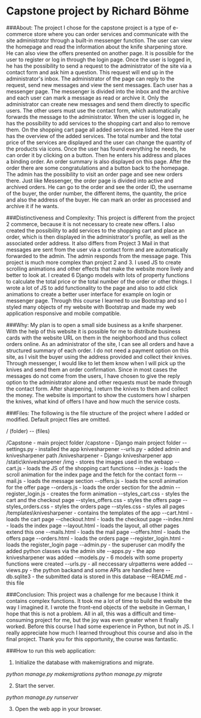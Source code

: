 # Capstone project by Richard Böhme

###About:
The project I chose for the capstone project is a type of e-commerce store where you can order services and communicate with the site administrator through a built-in messenger function. 
The user can view the homepage and read the information about the knife sharpening store. He can also view the offers presented on another page. It is possible for the user to register or log in through the login page. Once the user is logged in, he has the possibility to send a request to the administrator of the site via a contact form and ask him a question. This request will end up in the administrator's inbox. The administrator of the page can reply to the request, send new messages and view the sent messages. Each user has a messenger page. The messenger is divided into the inbox and the archive and each user can mark a message as read or archive it. Only the administrator can create new messages and send them directly to specific users. The other users must use the contact form, which automatically forwards the message to the administrator.
When the user is logged in, he has the possibility to add services to the shopping cart and also to remove them. On the shopping cart page all added services are listed. Here the user has the overview of the added services. The total number and the total price of the services are displayed and the user can change the quantity of the products via icons. Once the user has found everything he needs, he can order it by clicking on a button. Then he enters his address and places a binding order. An order summary is also displayed on this page. After the order there are some congratulations and a button back to the homepage.
The admin has the possibility to visit an order page and see new orders there. Just like Messenger, the order page is divided into active and archived orders. He can go to the order and see the order ID, the username of the buyer, the order number, the different items, the quantity, the price and also the address of the buyer. He can mark an order as processed and archive it if he wants.

###Distinctiveness and Complexity:
This project is different from the project 2 commerce, because it is not necessary to create new offers. I also created the possibility to add services to the shopping cart and place an order, which is then displayed in the administrator's profile, as well as the associated order address. It also differs from Project 3 Mail in that messages are sent from the user via a contact form and are automatically forwarded to the admin. The admin responds from the message page. 
This project is much more complex than project 2 and 3. I used JS to create scrolling animations and other effects that make the website more lively and better to look at. I created 6 Django models with lots of property functions to calculate the total price or the total number of the order or other things. I wrote a lot of JS to add functionality to the page and also to add click animations to create a better user interface for example on login or messenger page. Through this course I learned to use Bootstrap and so I styled many objects of my website with Bootstrap and made my web application responsive and mobile compatible.

###Why:
My plan is to open a small side business as a knife sharpener. With the help of this website it is possible for me to distribute business cards with the website URL on them in the neighborhood and thus collect orders online. As an administrator of the site, I can see all orders and have a structured summary of each order. I do not need a payment option on this site, as I visit the buyer using the address provided and collect their knives. Through messenger, I would like to let them know when I will pick up the knives and send them an order confirmation. Since in most cases the messages do not come from the users, I have chosen to give the reply option to the administrator alone and other requests must be made through the contact form. After sharpening, I return the knives to them and collect the money. The website is important to show the customers how I sharpen the knives, what kind of offers I have and how much the service costs.

###Files:
The following is the file structure of the project where I added or modified. Default project files are omitted. 

/ (folder)
-- (files)

/Capstone - main project folder
  /capstone - Django main project folder
    --settings.py - installed the app knivesharpener
    --urls.py - added admin and knivesharpener path
  /knivesharpener - Django knivesharpener app
    /static\knivesharpener
      /img - stores the images used in the webapp
      --cart.js - loads the JS of the shopping cart functions
      --index.js - loads the scroll animation for the index page and the fetch for the contact form
      --mail.js - loads the message section
      --offers.js - loads the scroll animation for the offer page
      --orders.js - loads the order section for the admin
      --register_login.js - creates the form animation
      --styles_cart.css - styles the cart and the checkout page
      --styles_offers.css - styles the offers page
      --styles_orders.css - styles the orders page
      --styles.css - styles all pages
    /templates\knivesharpener - contains the templates of the app
      --cart.html - loads the cart page
      --checkout.html - loads the checkout page
      --index.html - loads the index page
      --layout.html - loads the layout, all other pages extend this one
      --mails.html - loads the mail page
      --offers.html - loads the offers page
      --orders.html - loads the orders page
      --register_login.html - loads the register_login page
    --admin.py - the superuser can modify the added python classes via the admin site
    --apps.py - the app knivesharpener was added
    --models.py - 6 models with some property functions were created
    --urls.py - all neccessary ulrpatterns were added
    --views.py - the python backand and some APIs are handled here
  --db.sqlite3 - the submitted data is stored in this database
  --README.md - this file

###Conclusion:
This project was a challenge for me because I think it contains complex functions. It took me a lot of time to build the website the way I imagined it. I wrote the front-end objects of the website in German, I hope that this is not a problem. All in all, this was a difficult and time-consuming project for me, but the joy was even greater when it finally worked.
Before this course I had some experience in Python, but not in JS. I really appreciate how much I learned throughout this course and also in the final project.
Thank you for this opportunity, the course was fantastic. 

###How to run this web application:
1. Initialize the database with makemigrations and migrate.

*python manage.py makemigrations*
*python manage.py migrate*

2. Start the server.

*python manage.py runserver*

3. Open the web app in your browser.


